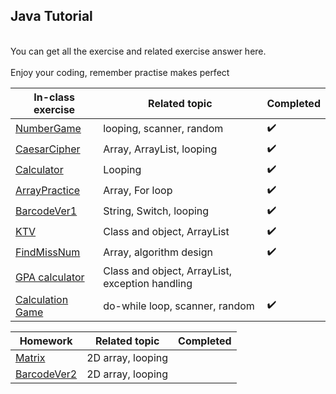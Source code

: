## Java Tutorial ##
<br>You can get all the exercise and related exercise answer here.</br>
<br>Enjoy your coding, remember practise makes perfect</br>

|In-class exercise|Related topic|Completed|
|---|---|---|
|[NumberGame](NumberGameAns.java)|looping, scanner, random|:heavy_check_mark:|
|[CaesarCipher](CaesarCipherAns.java)|Array, ArrayList, looping|:heavy_check_mark:|
|[Calculator](CalculatorAns.java)|Looping|:heavy_check_mark:|
|[ArrayPractice](ArrayPracticeAns.java)|Array, For loop|:heavy_check_mark:|
|[BarcodeVer1](BarcodeVer1Ans.java)| String, Switch, looping|:heavy_check_mark:|
|[KTV](ktv)|Class and object, ArrayList|:heavy_check_mark:|
|[FindMissNum](FindMissNumAns.java)|Array, algorithm design|:heavy_check_mark:|
|[GPA calculator](gpa)| Class and object, ArrayList, exception handling||
|[Calculation Game](CalculationGameAns.java)| do-while loop, scanner, random|:heavy_check_mark:|


|Homework| Related topic |Completed|
|---|---|---|
|[Matrix](Matrix.java)| 2D array, looping| |
|[BarcodeVer2](BarcodeVer2.java)| 2D array, looping||